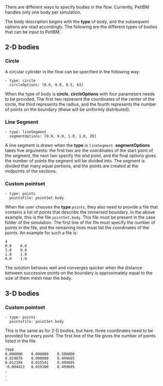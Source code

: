 There are different ways to specify bodies in the flow. Currently, PetIBM handles only one body per simulation.

The body description begins with the **type** of body, and the subsequent options are read accordingly. The following are the different types of bodies that can be input to PetIBM.

## 2-D bodies

### Circle
A circular cylinder in the flow can be specified in the following way:

    - type: circle
      circleOptions: [0.0, 0.0, 0.5, 63]

When the type of body is **circle**, **circleOptions** with four parameters needs to be provided. The first two represent the coordinates of the center of the circle, the third represents the radius, and the fourth represents the number of points on the boundary (these will be uniformly distributed).

### Line Segment

    - type: lineSegment
      segmentOptions: [0.0, 0.0, 1.0, 1.0, 20]

A line segment is drawn when the **type** is `lineSegment`. **segmentOptions** takes five arguments: the first two are the coordinates of the start point of the segment, the next two specify the end point, and the final options gives the number of points the segment will be divided into. The segment is divided that many equal portions, and the points are created at the midpoints of the sections.

### Custom pointset

    - type: points
      pointsFile: pointSet.body

When the user chooses the **type** `points`, they also need to provide a file that contains a list of points that describe the immersed boundary. In the above example, this is the file `pointSet.body`. This file must be present in the case folder of the simulation. The first line of the file must specify the number of points in the file, and the remaining lines must list the coordinates of the points. An example for such a file is:

    4
    0.0    0.0
    1.0    0.0
    1.0    1.0
    0.0    1.0

The solution behaves well and converges quicker when the distance between successive points on the boundary is approximately equal to the size of them mesh near the body.

## 3-D bodies

### Custom pointset

    - type: points
      pointsFile: pointSet.body

This is the same as for 2-D bodies, but here, three coordinates need to be provided for every point. The first line of the file gives the number of points listed in the file.

    7948
    0.000000    0.000000    0.500000
    0.019878    0.000000    0.499605
    0.012394    0.015541    0.499605
    -0.004423   0.019380    0.499605
    .
    .
    .